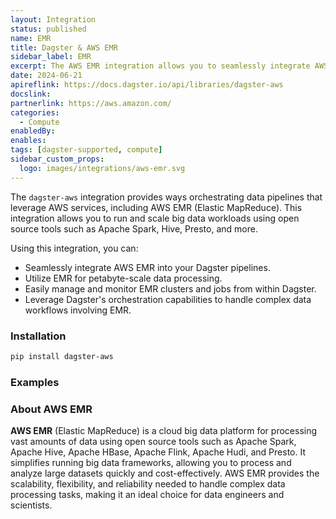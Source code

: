 ```yaml
---
layout: Integration
status: published
name: EMR
title: Dagster & AWS EMR
sidebar_label: EMR
excerpt: The AWS EMR integration allows you to seamlessly integrate AWS EMR into your Dagster pipelines for petabyte-scale data processing using open source tools like Apache Spark, Hive, Presto, and more.
date: 2024-06-21
apireflink: https://docs.dagster.io/api/libraries/dagster-aws
docslink:
partnerlink: https://aws.amazon.com/
categories:
  - Compute
enabledBy:
enables:
tags: [dagster-supported, compute]
sidebar_custom_props:
  logo: images/integrations/aws-emr.svg
---
```


The `dagster-aws` integration provides ways orchestrating data pipelines that leverage AWS services, including AWS EMR (Elastic MapReduce). This integration allows you to run and scale big data workloads using open source tools such as Apache Spark, Hive, Presto, and more.

Using this integration, you can:

- Seamlessly integrate AWS EMR into your Dagster pipelines.
- Utilize EMR for petabyte-scale data processing.
- Easily manage and monitor EMR clusters and jobs from within Dagster.
- Leverage Dagster's orchestration capabilities to handle complex data workflows involving EMR.

### Installation

```bash
pip install dagster-aws
```

### Examples

<CodeExample path="docs_snippets/docs_snippets/integrations/aws-emr.py" language="python" />

### About AWS EMR

**AWS EMR** (Elastic MapReduce) is a cloud big data platform for processing vast amounts of data using open source tools such as Apache Spark, Apache Hive, Apache HBase, Apache Flink, Apache Hudi, and Presto. It simplifies running big data frameworks, allowing you to process and analyze large datasets quickly and cost-effectively. AWS EMR provides the scalability, flexibility, and reliability needed to handle complex data processing tasks, making it an ideal choice for data engineers and scientists.
